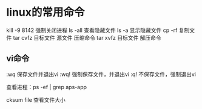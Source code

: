 # linux的常用命令

kill -9 8142 强制关闭进程
ls -all 查看隐藏文件
ls -a   显示隐藏文件
cp -rf  复制文件
tar cvfz 目标文件 源文件  压缩命令
tar xvfz 目标文件        解压命令      

vi命令
------
:wq  保存文件并退出vi
:wq! 强制保存文件，并退出vi
:q! 不保存文件，强制退出vi

查看进程：ps -ef | grep aps-app

cksum file  查看文件大小
